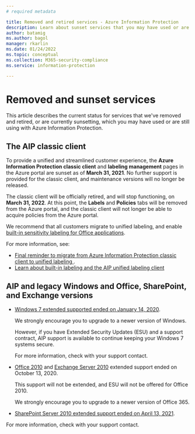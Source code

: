 ```yaml
---
# required metadata

title: Removed and retired services - Azure Information Protection
description: Learn about sunset services that you may have used or are still using with Azure Information Protection
author: batamig
ms.author: bagol
manager: rkarlin
ms.date: 01/24/2022
ms.topic: conceptual
ms.collection: M365-security-compliance
ms.service: information-protection

---
```


# Removed and sunset services

This article describes the current status for services that we've removed and retired, or are currently sunsetting, which you may have used or are still using with Azure Information Protection.

## The AIP classic client

To provide a unified and streamlined customer experience, the **Azure Information Protection classic client** and **labeling management** pages in the Azure portal are sunset as of **March 31, 2021**. No further support is provided for the classic client, and maintenance versions will no longer be released.

The classic client will be officially retired, and will stop functioning, on **March 31, 2022**. At this point, the **Labels** and **Policies** tabs will be removed from the Azure portal, and the classic client will not longer be able to acquire policies from the Azure portal.

We recommend that all customers migrate to unified labeling, and enable [built-in sensitivity labeling for Office applications](/microsoft-365/compliance/sensitivity-labels).

For more information, see:

- [Final reminder to migrate from Azure Information Protection classic client to unified labeling
](https://techcommunity.microsoft.com/t5/security-compliance-and-identity/final-reminder-to-migrate-from-azure-information-protection/ba-p/2731734).
- [Learn about built-in labeling and the AIP unified labeling client](rms-client/use-client.md)

## AIP and legacy Windows and Office, SharePoint, and Exchange versions

- [Windows 7 extended supported ended on January 14, 2020](/lifecycle/products/windows-7).

    We strongly encourage you to upgrade to a newer version of Windows.

    However, if you have Extended Security Updates (ESU) and a support contract, AIP support is available to continue keeping your Windows 7 systems secure.

    For more information, check with your support contact.

- [Office 2010](/lifecycle/products/microsoft-office-2010) and [Exchange Server 2010](/lifecycle/products/exchange-server-2010) extended support ended on October 13, 2020.

    This support will not be extended, and ESU will not be offered for Office 2010.

    We strongly encourage you to upgrade to a newer version of Office 365.

- [SharePoint Server 2010 extended support ended on April 13, 2021](/lifecycle/products/microsoft-sharepoint-server-2010).

For more information, check with your support contact.
